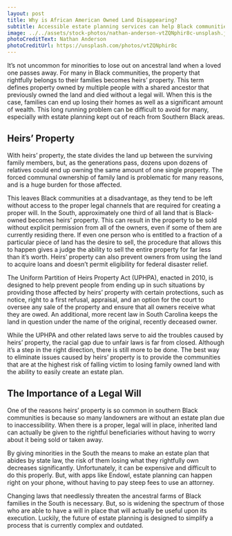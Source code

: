 ```yaml
---
layout: post
title: Why is African American Owned Land Disappearing?
subtitle: Accessible estate planning services can help Black communities keep their land ownership protected from heirs’ property.
image: ../../assets/stock-photos/nathan-anderson-vtZQNphir8c-unsplash.jpg
photoCreditText: Nathan Anderson
photoCreditUrl: https://unsplash.com/photos/vtZQNphir8c
---
```

It’s not uncommon for minorities to lose out on ancestral land when a loved one passes away. For many in Black communities, the property that rightfully belongs to their families becomes heirs’ property. This term defines property owned by multiple people with a shared ancestor that previously owned the land and died without a legal will. When this is the case, families can end up losing their homes as well as a significant amount of wealth. This long running problem can be difficult to avoid for many, especially with estate planning kept out of reach from Southern Black areas. 

## Heirs’ Property
With heirs’ property, the state divides the land up between the surviving family members, but, as the generations pass, dozens upon dozens of relatives could end up owning the same amount of one single property. The forced communal ownership of family land is problematic for many reasons, and is a huge burden for those affected. 

This leaves Black communities at a disadvantage, as they tend to be left without access to the proper legal channels that are required for creating a proper will. In the South, approximately one third of all land that is Black-owned becomes heirs’ property. This can result in the property to be sold without explicit permission from all of the owners, even if some of them are currently residing there. If even one person who is entitled to a fraction of a particular piece of land has the desire to sell, the procedure that allows this to happen gives a judge the ability to sell the entire property for far less than it’s worth. Heirs’ property can also prevent owners from using the land to acquire loans and doesn’t permit eligibility for federal disaster relief. 

The Uniform Partition of Heirs Property Act (UPHPA), enacted in 2010, is designed to help prevent people from ending up in such situations by providing those affected by heirs’ property with certain protections, such as notice, right to a first refusal, appraisal, and an option for the court to oversee any sale of the property and ensure that all owners receive what they are owed. An additional, more recent law in South Carolina keeps the land in question under the name of the original, recently deceased owner.

While the UPHPA and other related laws serve to aid the troubles caused by heirs’ property, the racial gap due to unfair laws is far from closed. Although it’s a step in the right direction, there is still more to be done. The best way to eliminate issues caused by heirs’ property is to provide the communities that are at the highest risk of falling victim to losing family owned land with the ability to easily create an estate plan.

## The Importance of a Legal Will
One of the reasons heirs’ property is so common in southern Black communities is because so many landowners are without an estate plan due to inaccessibility. When there is a proper, legal will in place, inherited land can actually be given to the rightful beneficiaries without having to worry about it being sold or taken away. 

By giving minorities in the South the means to make an estate plan that abides by state law, the risk of them losing what they rightfully own decreases significantly. Unfortunately, it can be expensive and difficult to do this properly. But, with apps like Endowl, estate planning can happen right on your phone, without having to pay steep fees to use an attorney. 

Changing laws that needlessly threaten the ancestral farms of Black families in the South is necessary. But, so is widening the spectrum of those who are able to have a will in place that will actually be useful upon its execution. Luckily, the future of estate planning is designed to simplify a process that is currently complex and outdated. 
